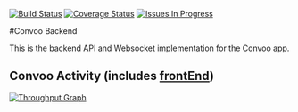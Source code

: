 [![Build Status](https://travis-ci.org/convoo/backEnd.svg?branch=master)](https://travis-ci.org/convoo/backEnd)
[![Coverage Status](https://coveralls.io/repos/github/convoo/backEnd/badge.svg?branch=master)](https://coveralls.io/github/convoo/backEnd?branch=master)
[![Issues In Progress](https://badge.waffle.io/convoo/frontEnd.svg?label=In%20Progress&title=In%20Progress)](http://waffle.io/convoo/frontEnd)

#Convoo Backend

This is the backend API and Websocket implementation for the Convoo app.

## Convoo Activity (includes [frontEnd](https://github.com/convoo/frontEnd))

[![Throughput Graph](https://graphs.waffle.io/convoo/frontEnd/throughput.svg)](https://waffle.io/convoo/frontEnd/metrics)